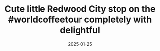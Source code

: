 ---
layout: post
title: "Cute little Redwood City stop on the #worldcoffeetour completely with delightful"
date: 2025-01-25
city: "Unknown"
country: "Unknown"
continent: "World"
latitude: 
longitude: 
cafe_name: ""
rating: 
notes: "Cute little Redwood City stop on the completely with delightful sweet treats. @thebakernextdoor_rwc"
image_url: "/media/posts/202501/474976200_18491637289001623_2741018221970030589_n_18103387420471089.jpg"
images:
  - "/media/posts/202501/474976200_18491637289001623_2741018221970030589_n_18103387420471089.jpg"
  - "/media/posts/202501/475253590_18491637310001623_3002850036834678301_n_17938402421841024.jpg"
  - "/media/posts/202501/475026597_18491637319001623_1085972244695009490_n_18031357274252572.jpg"
  - "/media/posts/202501/474960228_18491637328001623_5476409903024695044_n_18065552119693738.jpg"
  - "/media/posts/202501/475194738_18491637337001623_9180532185722715890_n_17902897440014488.jpg"
  - "/media/posts/202501/474788570_18491637346001623_5152416944900353122_n_18267453679252522.jpg"
  - "/media/posts/202501/475091487_18491637358001623_7224002122587766570_n_18079224304626132.jpg"
instagram_url: ""
---